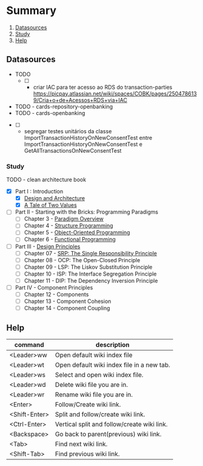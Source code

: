 # Summary
1. [Datasources](#datasources)
2. [Study](#study)
3. [Help](#help)
## Datasources
- TODO
  - [ ] - criar IAC para ter acesso ao RDS do transaction-parties https://picpay.atlassian.net/wiki/spaces/COBK/pages/2504786139/Cria+o+de+Acessos+RDS+via+IAC
- TODO - cards-repository-openbanking
- TODO - cards-openbanking
- [ ] - segregar testes unitários da classe ImportTransactionHistoryOnNewConsentTest entre ImportTransactionHistoryOnNewConsentTest e GetAllTransactionsOnNewConsentTest

### Study
TODO - clean architecture book
- [X] Part I : Introduction
  - [X] [Design and Architecture](/what_is_design_and_architecture.md)
  - [X] [A Tale of Two Values](/a_tale_of_two_values.md)
- [ ] Part II - Starting with the Bricks: Programming Paradigms
  - [ ] Chapter 3 - [Paradigm Overview](/paradigm_overview.md)
  - [ ] Chapter 4 - [Structure Programming](/structured_programming.md)
  - [ ] Chapter 5 - [Object-Oriented Programming](/object_oriented_programming.md)
  - [ ] Chapter 6 - [Functional Programming](/functional_programming.md)
- [ ] Part III - [Design Principles](/design_principles.md)
  - [ ] Chapter 07 - [SRP: The Single Responsibility Principle](/design_principles/SRP.md)
  - [ ] Chapter 08 - OCP: The Open-Closed Principle
  - [ ] Chapter 09 - LSP: The Liskov Substitution Principle
  - [ ] Chapter 10 - ISP: The Interface Segregation Principle
  - [ ] Chapter 11 - DIP: The Dependency Inversion Principle
- [ ] Part IV - Component Principles
  - [ ] Chapter 12 - Components
  - [ ] Chapter 13 - Component Cohesion
  - [ ] Chapter 14 - Component Coupling

## Help
| command         | description                                 |
|-----------------|---------------------------------------------|
| \<Leader\>ww    | Open default wiki index file                |
| \<Leader\>wt    | Open default wiki index file in a new tab.  |
| \<Leader\>ws    | Select and open wiki index file.            |
| \<Leader\>wd    | Delete wiki file you are in.                |
| \<Leader\>wr    | Rename wiki file you are in.                |
| \<Enter\>       | Follow/Create wiki link.                    |
| \<Shift-Enter\> | Split and follow/create wiki link.          |
| \<Ctrl-Enter\>  | Vertical split and follow/create wiki link. |
| \<Backspace\>   | Go back to parent(previous) wiki link.      |
| \<Tab\>         | Find next wiki link.                        |
| \<Shift-Tab\>   | Find previous wiki link.                    |

